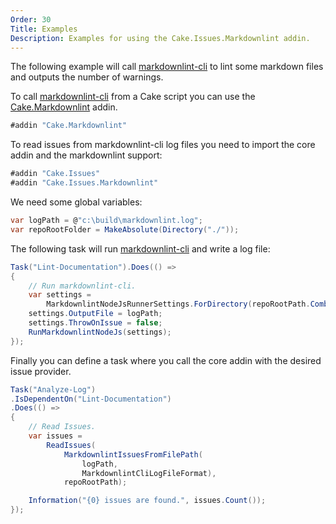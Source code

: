```yaml
---
Order: 30
Title: Examples
Description: Examples for using the Cake.Issues.Markdownlint addin.
---
```

The following example will call [markdownlint-cli] to lint some markdown files and outputs the number of warnings.

To call [markdownlint-cli] from a Cake script you can use the [Cake.Markdownlint] addin.

```csharp
#addin "Cake.Markdownlint"
```

To read issues from markdownlint-cli log files you need to import the core addin and the markdownlint support:

```csharp
#addin "Cake.Issues"
#addin "Cake.Issues.Markdownlint"
```

We need some global variables:

```csharp
var logPath = @"c:\build\markdownlint.log";
var repoRootFolder = MakeAbsolute(Directory("./"));
```

The following task will run [markdownlint-cli] and write a log file:

```csharp
Task("Lint-Documentation").Does(() =>
{
    // Run markdownlint-cli.
    var settings =
        MarkdownlintNodeJsRunnerSettings.ForDirectory(repoRootPath.Combine("docs"));
    settings.OutputFile = logPath;
    settings.ThrowOnIssue = false;
    RunMarkdownlintNodeJs(settings);
});
```

Finally you can define a task where you call the core addin with the desired issue provider.

```csharp
Task("Analyze-Log")
.IsDependentOn("Lint-Documentation")
.Does(() =>
{
    // Read Issues.
    var issues =
        ReadIssues(
            MarkdownlintIssuesFromFilePath(
                logPath,
                MarkdownlintCliLogFileFormat),
            repoRootPath);

    Information("{0} issues are found.", issues.Count());
});
```

[markdownlint-cli]: https://github.com/igorshubovych/markdownlint-cli
[Cake.Markdownlint]: https://www.nuget.org/packages/Cake.Markdownlint/
